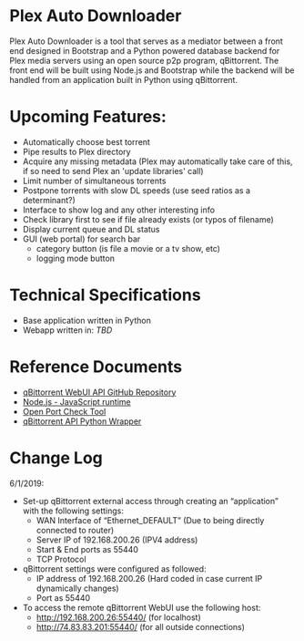 # Plex Auto Downloader
Plex Auto Downloader is a tool that serves as a mediator between a front end designed in Bootstrap and a Python powered database backend for Plex media servers using an open source p2p program, qBittorrent. The front end will be built using Node.js and Bootstrap while the backend will be handled from an application built in Python using qBittorrent.

# Upcoming Features:
- Automatically choose best torrent
- Pipe results to Plex directory
- Acquire any missing metadata (Plex may automatically take care of this, if so need to send Plex an 'update libraries' call)
- Limit number of simultaneous torrents
- Postpone torrents with slow DL speeds (use seed ratios as a determinant?)
- Interface to show log and any other interesting info
- Check library first to see if file already exists (or typos of filename)
- Display current queue and DL status
- GUI (web portal) for search bar
  - category button (is file a movie or a tv
show, etc)
  - logging mode button

# Technical Specifications
  - Base application written in Python
  - Webapp written in: *TBD*
# Reference Documents
  - [qBittorrent WebUI API GitHub Repository](https://github.com/qbittorrent/qBittorrent/wiki/WebUI-API-Documentation)
  - [Node.js - JavaScript runtime](https://nodejs.org/en/)
  - [Open Port Check Tool](https://www.canyouseeme.org/) 
  - [qBittorrent API Python Wrapper](https://github.com/rmartin16/qbittorrent-api.git)

# Change Log
6/1/2019: 
- Set-up qBittorrent external access through creating an “application”
with the following settings:
   - WAN Interface of “Ethernet_DEFAULT” (Due to being directly
connected to router)
   - Server IP of 192.168.200.26 (IPV4 address)
   - Start & End ports as 55440
   - TCP Protocol
 - qBittorrent settings were configured as followed:
   - IP address of 192.168.200.26 (Hard coded in case current IP
dynamically changes)
   - Port as 55440
 - To access the remote qBittorrent WebUI use the following host:
   - http://192.168.200.26:55440/ (for localhost)
   - http://74.83.83.201:55440/ (for all outside connections)
